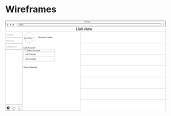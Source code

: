 # Wireframes
![/Account screen popup.png](https://github.com/ChicoState/UX-ScheduleBuilder/blob/main/wireframes/Account%20screen%20popup.png?raw=true)

